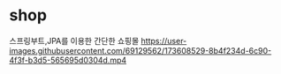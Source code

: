 # shop
스프링부트,JPA를 이용한 간단한 쇼핑몰 
https://user-images.githubusercontent.com/69129562/173608529-8b4f234d-6c90-4f3f-b3d5-565695d0304d.mp4
